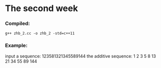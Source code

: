 The second week
=============================
### Compiled:
`g++ zhb_2.cc -o zhb_2 -std=c++11`
### Example:
input a sequence: 123581321345589144
the additive sequence: 1 2 3 5 8 13 21 34 55 89 144
